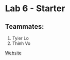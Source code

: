 # Lab 6 - Starter

## Teammates:

1. Tyler Lo
2. Thinh Vo

[Website](https://thinhgvo.github.io/Lab6_Starter/index.html)
